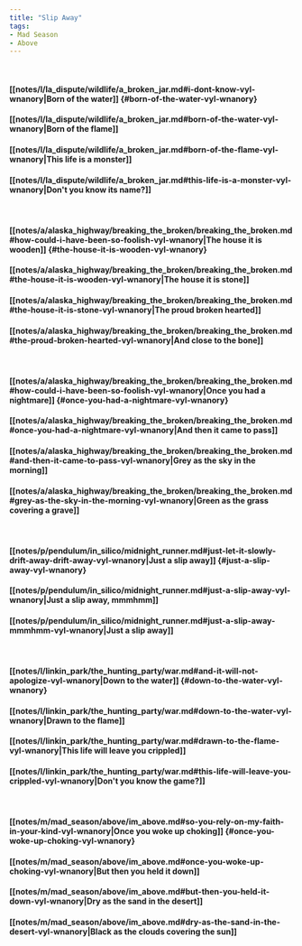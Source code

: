 ```yaml
---
title: "Slip Away"
tags:
- Mad Season
- Above
---
```

&nbsp;
#### [[notes/l/la_dispute/wildlife/a_broken_jar.md#i-dont-know-vyl-wnanory|Born of the water]] {#born-of-the-water-vyl-wnanory}
#### [[notes/l/la_dispute/wildlife/a_broken_jar.md#born-of-the-water-vyl-wnanory|Born of the flame]]
#### [[notes/l/la_dispute/wildlife/a_broken_jar.md#born-of-the-flame-vyl-wnanory|This life is a monster]]
#### [[notes/l/la_dispute/wildlife/a_broken_jar.md#this-life-is-a-monster-vyl-wnanory|Don't you know its name?]]
&nbsp;
#### [[notes/a/alaska_highway/breaking_the_broken/breaking_the_broken.md#how-could-i-have-been-so-foolish-vyl-wnanory|The house it is wooden]] {#the-house-it-is-wooden-vyl-wnanory}
#### [[notes/a/alaska_highway/breaking_the_broken/breaking_the_broken.md#the-house-it-is-wooden-vyl-wnanory|The house it is stone]]
#### [[notes/a/alaska_highway/breaking_the_broken/breaking_the_broken.md#the-house-it-is-stone-vyl-wnanory|The proud broken hearted]]
#### [[notes/a/alaska_highway/breaking_the_broken/breaking_the_broken.md#the-proud-broken-hearted-vyl-wnanory|And close to the bone]]
&nbsp;
#### [[notes/a/alaska_highway/breaking_the_broken/breaking_the_broken.md#how-could-i-have-been-so-foolish-vyl-wnanory|Once you had a nightmare]] {#once-you-had-a-nightmare-vyl-wnanory}
#### [[notes/a/alaska_highway/breaking_the_broken/breaking_the_broken.md#once-you-had-a-nightmare-vyl-wnanory|And then it came to pass]]
#### [[notes/a/alaska_highway/breaking_the_broken/breaking_the_broken.md#and-then-it-came-to-pass-vyl-wnanory|Grey as the sky in the morning]]
#### [[notes/a/alaska_highway/breaking_the_broken/breaking_the_broken.md#grey-as-the-sky-in-the-morning-vyl-wnanory|Green as the grass covering a grave]]
&nbsp;
#### [[notes/p/pendulum/in_silico/midnight_runner.md#just-let-it-slowly-drift-away-drift-away-vyl-wnanory|Just a slip away]] {#just-a-slip-away-vyl-wnanory}
#### [[notes/p/pendulum/in_silico/midnight_runner.md#just-a-slip-away-vyl-wnanory|Just a slip away, mmmhmm]]
#### [[notes/p/pendulum/in_silico/midnight_runner.md#just-a-slip-away-mmmhmm-vyl-wnanory|Just a slip away]]
&nbsp;
#### [[notes/l/linkin_park/the_hunting_party/war.md#and-it-will-not-apologize-vyl-wnanory|Down to the water]] {#down-to-the-water-vyl-wnanory}
#### [[notes/l/linkin_park/the_hunting_party/war.md#down-to-the-water-vyl-wnanory|Drawn to the flame]]
#### [[notes/l/linkin_park/the_hunting_party/war.md#drawn-to-the-flame-vyl-wnanory|This life will leave you crippled]]
#### [[notes/l/linkin_park/the_hunting_party/war.md#this-life-will-leave-you-crippled-vyl-wnanory|Don't you know the game?]]
&nbsp;
#### [[notes/m/mad_season/above/im_above.md#so-you-rely-on-my-faith-in-your-kind-vyl-wnanory|Once you woke up choking]] {#once-you-woke-up-choking-vyl-wnanory}
#### [[notes/m/mad_season/above/im_above.md#once-you-woke-up-choking-vyl-wnanory|But then you held it down]]
#### [[notes/m/mad_season/above/im_above.md#but-then-you-held-it-down-vyl-wnanory|Dry as the sand in the desert]]
#### [[notes/m/mad_season/above/im_above.md#dry-as-the-sand-in-the-desert-vyl-wnanory|Black as the clouds covering the sun]]
